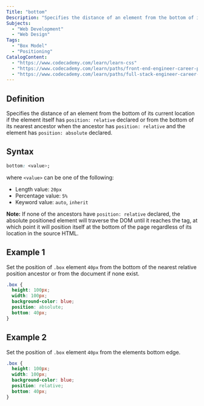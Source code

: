```yaml
---
Title: "bottom"
Description: "Specifies the distance of an element from the bottom of its current location if the element itself has position: relative declared or from the bottom of its nearest ancestor when the ancestor has position: relative and the element has position: absolute declared."
Subjects:
  - "Web Development"
  - "Web Design"
Tags:
  - "Box Model"
  - "Positioning"
CatalogContent:
  - "https://www.codecademy.com/learn/learn-css"
  - "https://www.codecademy.com/learn/paths/front-end-engineer-career-path"
  - "https://www.codecademy.com/learn/paths/full-stack-engineer-career-path"
---
```


## Definition

Specifies the distance of an element from the bottom of its current location if the element itself has `position: relative` declared or from the bottom of its nearest ancestor when the ancestor has `position: relative` and the element has `position: absolute` declared.

## Syntax

```css
bottom: <value>;
```

where `<value>` can be one of the following:

- Length value: `20px`
- Percentage value: `5%`
- Keyword value: `auto`, `inherit`

**Note:** If none of the ancestors have `position: relative` declared, the absolute positioned element will traverse the DOM until it reaches the <body> tag, at which point it will position itself at the bottom of the page regardless of its location in the source HTML.

## Example 1

Set the position of `.box` element `40px` from the bottom of the nearest relative position ancestor or from the document if none exist.

```css
.box {
  height: 100px;
  width: 100px;
  background-color: blue;
  position: absolute;
  bottom: 40px;
}
```

## Example 2

Set the position of `.box` element `40px` from the elements bottom edge.

```css
.box {
  height: 100px;
  width: 100px;
  background-color: blue;
  position: relative;
  bottom: 40px;
}
```

